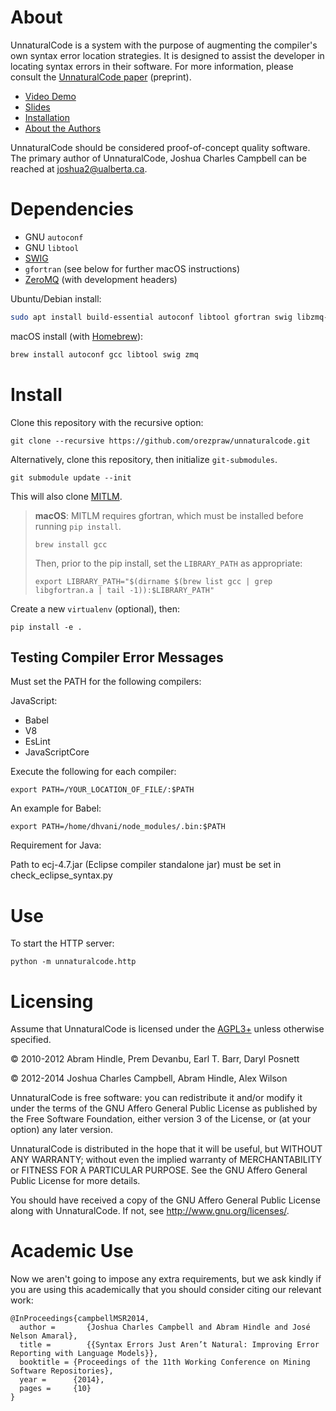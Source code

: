 # About

UnnaturalCode is a system with the purpose of augmenting the compiler's own
syntax error location strategies. It is designed to assist the developer in
locating syntax errors in their software. For more information, please consult
the [UnnaturalCode paper](http://webdocs.cs.ualberta.ca/~joshua2/syntax.pdf) (preprint).

* [Video Demo](https://www.youtube.com/watch?v=mIMpfh7rDEk)
* [Slides](http://webdocs.cs.ualberta.ca/~joshua2/syntax_presentation.pdf)
* [Installation](INSTALL.md)
* [About the Authors](AUTHORS.md)

UnnaturalCode should be considered proof-of-concept quality software. The
primary author of UnnaturalCode, Joshua Charles Campbell can be reached at <joshua2@ualberta.ca>.

# Dependencies

 * GNU `autoconf`
 * GNU `libtool`
 * [SWIG]
 * `gfortran` (see below for further macOS instructions)
 * [ZeroMQ] (with development headers)

Ubuntu/Debian install:

```sh
sudo apt install build-essential autoconf libtool gfortran swig libzmq-dev
```

macOS install (with [Homebrew]):

```sh
brew install autoconf gcc libtool swig zmq
```

[Homebrew]: https://brew.sh
[SWIG]: http://www.swig.org/
[ZeroMQ]: http://zeromq.org/


# Install

Clone this repository with the recursive option:

    git clone --recursive https://github.com/orezpraw/unnaturalcode.git

Alternatively, clone this repository, then initialize `git-submodules`.

    git submodule update --init

This will also clone [MITLM].

[MITLM]: https://github.com/orezpraw/MIT-Language-Modeling-Toolkit/tree/267325017f60dee86caacd5b207eacdc50a3fc32

> **macOS**: MITLM requires gfortran, which must be installed before
> running `pip install`.
>
>     brew install gcc
>
> Then, prior to the pip install, set the `LIBRARY_PATH` as appropriate:
>
>     export LIBRARY_PATH="$(dirname $(brew list gcc | grep libgfortran.a | tail -1)):$LIBRARY_PATH"


Create a new `virtualenv` (optional), then:

    pip install -e .


## Testing Compiler Error Messages 

Must set the PATH for the following compilers:

JavaScript:

- Babel
- V8
- EsLint
- JavaScriptCore

Execute the following for each compiler:

    export PATH=/YOUR_LOCATION_OF_FILE/:$PATH

An example for Babel:

    export PATH=/home/dhvani/node_modules/.bin:$PATH
    
Requirement for Java:

Path to ecj-4.7.jar (Eclipse compiler standalone jar) must be set in check_eclipse_syntax.py

# Use

To start the HTTP server:

    python -m unnaturalcode.http

# Licensing

Assume that UnnaturalCode is licensed under the [AGPL3+](LICENSE) unless otherwise
specified.

&copy; 2010-2012 Abram Hindle, Prem Devanbu, Earl T. Barr, Daryl Posnett

&copy; 2012-2014 Joshua Charles Campbell, Abram Hindle, Alex Wilson

UnnaturalCode is free software: you can redistribute it and/or modify it under
the terms of the GNU Affero General Public License as published by the Free
Software Foundation, either version 3 of the License, or (at your option) any
later version.

UnnaturalCode is distributed in the hope that it will be useful, but WITHOUT
ANY WARRANTY; without even the implied warranty of MERCHANTABILITY or FITNESS
FOR A PARTICULAR PURPOSE.  See the GNU Affero General Public License for more
details.

You should have received a copy of the GNU Affero General Public License along
with UnnaturalCode.  If not, see <http://www.gnu.org/licenses/>.

# Academic Use

Now we aren't going to impose any extra requirements, but we ask kindly if you
are using this academically that you should consider citing our relevant work:

    @InProceedings{campbellMSR2014,
      author =       {Joshua Charles Campbell and Abram Hindle and José Nelson Amaral},
      title =        {{Syntax Errors Just Aren’t Natural: Improving Error Reporting with Language Models}},
      booktitle = {Proceedings of the 11th Working Conference on Mining Software Repositories},
      year =      {2014},
      pages =     {10}
    }

